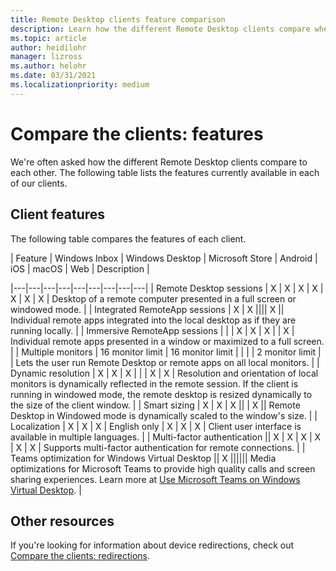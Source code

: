 ```yaml
---
title: Remote Desktop clients feature comparison
description: Learn how the different Remote Desktop clients compare when it comes to features.
ms.topic: article
author: heidilohr
manager: lizross
ms.author: helohr
ms.date: 03/31/2021
ms.localizationpriority: medium
---
```


# Compare the clients: features

We're often asked how the different Remote Desktop clients compare to each other. The following table lists the features currently available in each of our clients.

## Client features

The following table compares the features of each client.

| Feature | Windows Inbox | Windows Desktop | Microsoft Store | Android | iOS | macOS | Web | Description |

|---|---|---|---|---|---|---|---|---|
| Remote Desktop sessions | X | X | X | X | X | X | X | Desktop of a remote computer presented in a full screen or windowed mode. |
| Integrated RemoteApp sessions | X | X |||| X || Individual remote apps integrated into the local desktop as if they are running locally. |
| Immersive RemoteApp sessions | | | X | X | X | | X | Individual remote apps presented in a window or maximized to a full screen. |
| Multiple monitors | 16 monitor limit | 16 monitor limit | | | | 2 monitor limit | | Lets the user run Remote Desktop or remote apps on all local monitors. |
| Dynamic resolution | X | X | X | | | X | X | Resolution and orientation of local monitors is dynamically reflected in the remote session. If the client is running in windowed mode, the remote desktop is resized dynamically to the size of the client window. |
| Smart sizing | X | X | X || | X || Remote Desktop in Windowed mode is dynamically scaled to the window's size. |
| Localization | X | X | X | English only | X | X | X | Client user interface is available in multiple languages. |
| Multi-factor authentication || X | X | X | X | X | X | Supports multi-factor authentication for remote connections. |
| Teams optimization for Windows Virtual Desktop || X |||||| Media optimizations for Microsoft Teams to provide high quality calls and screen sharing experiences. Learn more at [Use Microsoft Teams on Windows Virtual Desktop](/virtual-desktop/teams-on-wvd). |

## Other resources

If you're looking for information about device redirections, check out [Compare the clients: redirections](remote-desktop-app-compare.md).
